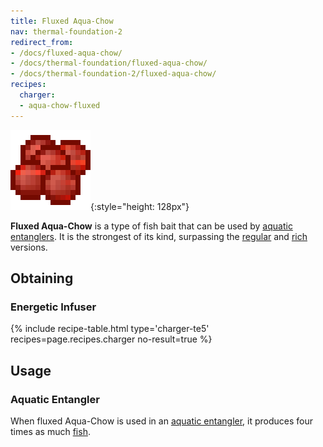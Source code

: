```yaml
---
title: Fluxed Aqua-Chow
nav: thermal-foundation-2
redirect_from:
- /docs/fluxed-aqua-chow/
- /docs/thermal-foundation/fluxed-aqua-chow/
- /docs/thermal-foundation-2/fluxed-aqua-chow/
recipes:
  charger:
  - aqua-chow-fluxed
---
```


![Fluxed Aqua-Chow](/assets/images/thermal-foundation-2/aqua-chow-fluxed.gif){:style="height: 128px"}


**Fluxed Aqua-Chow** is a type of fish bait that can be used by [aquatic
entanglers](/docs/1.12/thermal-expansion-5/aquatic-entangler/). It is the strongest of its kind,
surpassing the [regular](/docs/1.12/thermal-foundation-2/aqua-chow/) and [rich](/docs/1.12/thermal-foundation-2/rich-aqua-chow/)
versions.


Obtaining
---------

### Energetic Infuser
{% include recipe-table.html type='charger-te5' recipes=page.recipes.charger no-result=true %}


Usage
-----

### Aquatic Entangler
When fluxed Aqua-Chow is used in an [aquatic
entangler](/docs/1.12/thermal-expansion-5/aquatic-entangler/), it produces four times as much
[fish](https://minecraft.gamepedia.com/Fish).
